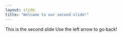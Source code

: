 ```yaml
---
layout: slide
title: "Welcome to our second slide!"
---
```

This is the second slide 
Use the left arrow to go back!
